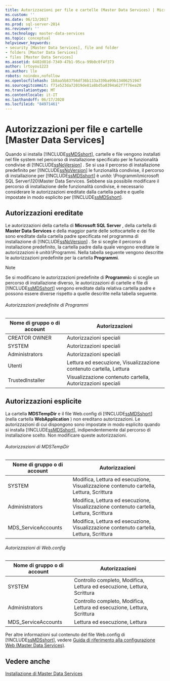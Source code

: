 ```yaml
---
title: Autorizzazioni per file e cartelle (Master Data Services) | Microsoft Docs
ms.custom: ''
ms.date: 06/13/2017
ms.prod: sql-server-2014
ms.reviewer: ''
ms.technology: master-data-services
ms.topic: conceptual
helpviewer_keywords:
- security [Master Data Services], file and folder
- folders [Master Data Services]
- files [Master Data Services]
ms.assetid: 6402d81d-7349-47b1-95ca-99b0c0f4f373
author: lrtoyou1223
ms.author: lle
robots: noindex,nofollow
ms.openlocfilehash: 1b8aa5b83756df36b133a339ba99b13406251947
ms.sourcegitcommit: f71e523da72019de81a8bd5a0394a62f7f76ea20
ms.translationtype: MT
ms.contentlocale: it-IT
ms.lasthandoff: 06/17/2020
ms.locfileid: "84971461"
---
```

# <a name="folder-and-file-permissions-master-data-services"></a>Autorizzazioni per file e cartelle [Master Data Services]
  Quando si installa [!INCLUDE[ssMDSshort](../includes/ssmdsshort-md.md)], cartelle e file vengono installati nel file system nel percorso di installazione specificato per le funzionalità condivise di [!INCLUDE[ssNoVersion](../includes/ssnoversion-md.md)] . Se si usa il percorso di installazione predefinito per [!INCLUDE[ssNoVersion](../includes/ssnoversion-md.md)] le funzionalità condivise, il percorso di installazione per [!INCLUDE[ssMDSshort](../includes/ssmdsshort-md.md)] è *unità*: \Programmi\microsoft SQL Server\120\Master Data Services. Sebbene sia possibile modificare il percorso di installazione delle funzionalità condivise, è necessario considerare le autorizzazioni ereditate dalla cartella padre e quelle impostate in modo esplicito per [!INCLUDE[ssMDSshort](../includes/ssmdsshort-md.md)].  
  
## <a name="inherited-permissions"></a>Autorizzazioni ereditate  
 Le autorizzazioni della cartella di **Microsoft SQL Server** , della cartella di **Master Data Services** e della maggior parte delle sottocartelle e dei file sono ereditate dalla cartella padre specificata nel programma di installazione di [!INCLUDE[ssNoVersion](../includes/ssnoversion-md.md)] . Se si sceglie il percorso di installazione predefinito, la cartella padre dalla quale vengono ereditate le autorizzazioni è *unità*:\Programmi. Nella tabella seguente vengono descritte le autorizzazioni predefinite per la cartella **Programmi**.  
  
> [!NOTE]  
>  Se si modificano le autorizzazioni predefinite di **Programmi**o si sceglie un percorso di installazione diverso, le autorizzazioni di cartelle e file di [!INCLUDE[ssMDSshort](../includes/ssmdsshort-md.md)] vengono ereditate dalla relativa cartella padre e possono essere diverse rispetto a quelle descritte nella tabella seguente.  
  
###### <a name="program-files-default-permissions"></a>Autorizzazioni predefinite di Programmi  
  
|Nome di gruppo o di account|Autorizzazioni|  
|---------------------------|-----------------|  
|CREATOR OWNER|Autorizzazioni speciali|  
|SYSTEM|Autorizzazioni speciali|  
|Administrators|Autorizzazioni speciali|  
|Utenti|Lettura ed esecuzione, Visualizzazione contenuto cartella, Lettura|  
|TrustedInstaller|Visualizzazione contenuto cartella, Autorizzazioni speciali|  
  
## <a name="explicit-permissions"></a>Autorizzazioni esplicite  
 La cartella **MDSTempDir** e il file Web.config di [!INCLUDE[ssMDSshort](../includes/ssmdsshort-md.md)] (nella cartella **WebApplication** ) non ereditano autorizzazioni. Le autorizzazioni di cui dispongono sono impostate in modo esplicito quando si installa [!INCLUDE[ssMDSshort](../includes/ssmdsshort-md.md)], indipendentemente dal percorso di installazione scelto. Non modificare queste autorizzazioni.  
  
###### <a name="mdstempdir-permissions"></a>Autorizzazioni di MDSTempDir  
  
|Nome di gruppo o di account|Autorizzazioni|  
|---------------------------|-----------------|  
|SYSTEM|Modifica, Lettura ed esecuzione, Visualizzazione contenuto cartella, Lettura, Scrittura|  
|Administrators|Modifica, Lettura ed esecuzione, Visualizzazione contenuto cartella, Lettura, Scrittura|  
|MDS_ServiceAccounts|Modifica, Lettura ed esecuzione, Visualizzazione contenuto cartella, Lettura, Scrittura|  
  
###### <a name="webconfig-permissions"></a>Autorizzazioni di Web.config  
  
|Nome di gruppo o di account|Autorizzazioni|  
|---------------------------|-----------------|  
|SYSTEM|Controllo completo, Modifica, Lettura ed esecuzione, Lettura, Scrittura|  
|Administrators|Controllo completo, Modifica, Lettura ed esecuzione, Lettura, Scrittura|  
|MDS_ServiceAccounts|Lettura ed esecuzione, Lettura|  
  
 Per altre informazioni sul contenuto del file Web.config di [!INCLUDE[ssMDSshort](../includes/ssmdsshort-md.md)], vedere [Guida di riferimento alla configurazione Web &#40;Master Data Services&#41;](web-configuration-reference-master-data-services.md).  
  
## <a name="see-also"></a>Vedere anche  
 [Installazione di Master Data Services](install-windows/install-master-data-services.md)  
  
  
